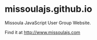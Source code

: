 missoulajs.github.io
====================

Missoula JavaScript User Group Website.

Find it at http://www.missoulajs.com
